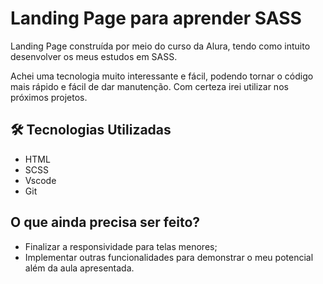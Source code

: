# Landing Page para aprender SASS

 Landing Page construída por meio do curso da Alura, tendo como intuito desenvolver os meus estudos em SASS.

 Achei uma tecnologia muito interessante e fácil, podendo tornar o código mais rápido e fácil de dar manutenção. Com certeza irei utilizar nos próximos projetos.


 ## 🛠️ Tecnologias Utilizadas
 
 - HTML
 - SCSS
 - Vscode
 - Git
 
## O que ainda precisa ser feito?

- Finalizar a responsividade para telas menores;
- Implementar outras funcionalidades para demonstrar o meu potencial além da aula apresentada.

